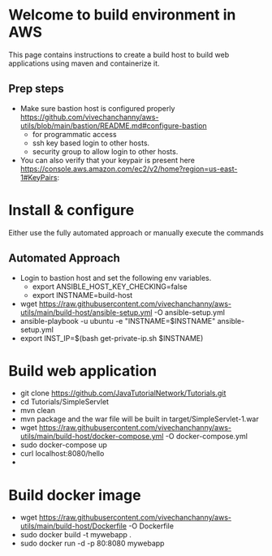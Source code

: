 # Welcome to build environment in AWS
This page contains instructions to create a build host to build web applications using maven and containerize it.

## Prep steps
- Make sure bastion host is configured properly https://github.com/vivechanchanny/aws-utils/blob/main/bastion/README.md#configure-bastion
  - for programmatic access
  - ssh key based login to other hosts.
  - security group to allow login to other hosts.
- You can also verify that your keypair is present here https://console.aws.amazon.com/ec2/v2/home?region=us-east-1#KeyPairs:

# Install & configure
Either use the fully automated approach or manually execute the commands
## Automated Approach
- Login to bastion host and set the following env variables.
  - export ANSIBLE_HOST_KEY_CHECKING=false
  - export INSTNAME=build-host
- wget https://raw.githubusercontent.com/vivechanchanny/aws-utils/main/build-host/ansible-setup.yml -O ansible-setup.yml
- ansible-playbook  -u ubuntu  -e  "INSTNAME=$INSTNAME"  ansible-setup.yml
- export INST_IP=$(bash get-private-ip.sh $INSTNAME)

# Build web application
- git clone https://github.com/JavaTutorialNetwork/Tutorials.git
- cd Tutorials/SimpleServlet
- mvn clean
- mvn package
   and the war file will be built in target/SimpleServlet-1.war
- wget https://raw.githubusercontent.com/vivechanchanny/aws-utils/main/build-host/docker-compose.yml -O docker-compose.yml
- sudo docker-compose up
- curl localhost:8080/hello
- 

# Build docker image
- wget https://raw.githubusercontent.com/vivechanchanny/aws-utils/main/build-host/Dockerfile -O Dockerfile
- sudo docker build -t mywebapp .
- sudo docker run -d -p 80:8080 mywebapp

